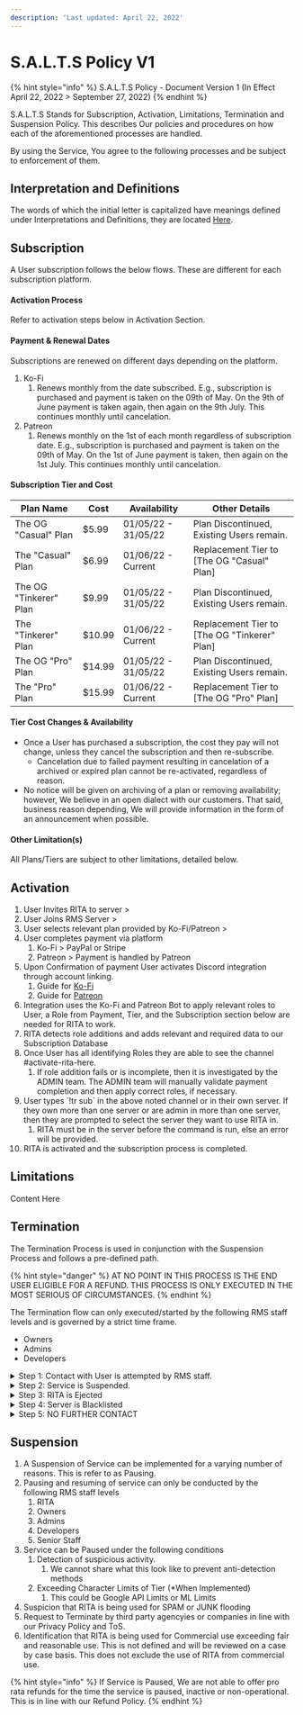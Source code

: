 ```yaml
---
description: 'Last updated: April 22, 2022'
---
```


# S.A.L.T.S Policy V1

{% hint style="info" %}
S.A.L.T.S Policy - Document Version 1 (In Effect April 22, 2022 > September 27, 2022)
{% endhint %}

S.A.L.T.S Stands for Subscription, Activation, Limitations, Termination and Suspension Policy. This describes Our policies and procedures on how each of the aforementioned processes are handled.&#x20;

By using the Service, You agree to the following processes and be subject to enforcement of them.&#x20;

## Interpretation and Definitions

The words of which the initial letter is capitalized have meanings defined under Interpretations and Definitions, they are located [Here](../interpretation-and-definitions.md).&#x20;

## Subscription

A User subscription follows the below flows. These are different for each subscription platform.

#### Activation Process

Refer to activation steps below in Activation Section.

#### Payment & Renewal Dates

Subscriptions are renewed on different days depending on the platform.

1. Ko-Fi
   1. Renews monthly from the date subscribed. E.g., subscription is purchased and payment is taken on the 09th of May. On the 9th of June payment is taken again, then again on the 9th July. This continues monthly until cancelation.
2. Patreon
   1. Renews monthly on the 1st of each month regardless of subscription date. E.g., subscription is purchased and payment is taken on the 09th of May. On the 1st of June payment is taken, then again on the 1st July. This continues monthly until cancelation.

#### Subscription Tier and Cost

| Plan Name              | Cost   | Availability        | Other Details                                 |
| ---------------------- | ------ | ------------------- | --------------------------------------------- |
| The OG "Casual" Plan   | $5.99  | 01/05/22 - 31/05/22 | Plan Discontinued, Existing Users remain.     |
| The "Casual" Plan      | $6.99  | 01/06/22 - Current  | Replacement Tier to \[The OG "Casual" Plan]   |
| The OG "Tinkerer" Plan | $9.99  | 01/05/22 - 31/05/22 | Plan Discontinued, Existing Users remain.     |
| The "Tinkerer" Plan    | $10.99 | 01/06/22 - Current  | Replacement Tier to \[The OG "Tinkerer" Plan] |
| The OG "Pro" Plan      | $14.99 | 01/05/22 - 31/05/22 | Plan Discontinued, Existing Users remain.     |
| The "Pro" Plan         | $15.99 | 01/06/22 - Current  | Replacement Tier to \[The OG "Pro" Plan]      |

#### Tier Cost Changes & Availability

* Once a User has purchased a subscription, the cost they pay will not change, unless they cancel the subscription and then re-subscribe.
  * Cancelation due to failed payment resulting in cancelation of a archived or expired plan cannot be re-activated, regardless of reason.
* No notice will be given on archiving of a plan or removing availability; however, We believe in an open dialect with our customers. That said, business reason depending, We will provide information in the form of an announcement when possible.

#### Other Limitation(s)

All Plans/Tiers are subject to other limitations, detailed below.

## Activation

1. User Invites RITA to server >
2. User Joins RMS Server >
3. User selects relevant plan provided by Ko-Fi/Patreon >
4. User completes payment via platform
   1. Ko-Fi > PayPal or Stripe
   2. Patreon > Payment is handled by Patreon
5. Upon Confirmation of payment User activates Discord integration through account linking.
   1. Guide for [Ko-Fi](broken-reference)
   2. Guide for [Patreon](../../premium/how-to-subscribe/patreon.md)
6. Integration uses the Ko-Fi and Patreon Bot to apply relevant roles to User, a Role from Payment, Tier, and the Subscription section below are needed for RITA to work.
7. RITA detects role additions and adds relevant and required data to our Subscription Database
8. Once User has all identifying Roles they are able to see the channel #activate-rita-here.
   1. If role addition fails or is incomplete, then it is investigated by the ADMIN team. The ADMIN team will manually validate payment completion and then apply correct roles, if necessary.
9. User types \`!tr sub\` in the above noted channel or in their own server. If they own more than one server or are admin in more than one server, then they are prompted to select the server they want to use RITA in.
   1. RITA must be in the server before the command is run, else an error will be provided.
10. RITA is activated and the subscription process is completed.

## Limitations

Content Here

## Termination

The Termination Process is used in conjunction with the Suspension Process and follows a pre-defined path.

{% hint style="danger" %}
AT NO POINT IN THIS PROCESS IS THE END USER ELIGIBLE FOR A REFUND. THIS PROCESS IS ONLY EXECUTED IN THE MOST SERIOUS OF CIRCUMSTANCES.
{% endhint %}

The Termination flow can only executed/started by the following RMS staff levels and is governed by a strict time frame.

* Owners
* Admins
* Developers

<details>

<summary>Step 1: Contact with User is attempted by RMS staff.</summary>

Attempted contact must be made for process to start. Time line starts once receipt of contact is confirmed. Contact can be via Direct Message from RITA, Tagged/Pinged in RMS, DM from a member of staff or notice provided on the User’s server by RITA or Member of staff.

**If User has not made contact within 24 hours move on to Step 2.**

</details>

<details>

<summary>Step 2: Service is Suspended.</summary>

RITA Translation and Command service is PAUSED, as defined in Suspension Process.

A Further Notice/Contact Attempt is sent to User. This can be via a Direct Message from RITA, Tagged/Pinged in RMS, DM from a member of staff or notice provided on the User’s server by RITA or Member of staff.

**User has not made contact within 48 hours move on to Step 3.**

</details>

<details>

<summary>Step 3: RITA is Ejected</summary>

As a security measure RITA is able to Self-Eject from a server at any time. This function is executed. This results in no loss of data on the server.

A Further Notice/Contact Attempt is sent to User via a Direct Message from RITA, Tagged/Pinged in RMS, DM from a member of staff or notice provided on the User’s server by RITA or Member of staff.

**User has not made contact within 72 hours move on to Step 4.**

</details>

<details>

<summary>Step 4: Server is Blacklisted</summary>

Server ID is Blacklisted. If User attempts to add RITA back to a server that is blacklisted, RITA will kick herself from the server.

NO Further Notice/Contact Attempt to User is made at this point

**User has not made contact within 24 hours move on to Step 5.**

</details>

<details>

<summary>Step 5: NO FURTHER CONTACT</summary>

No further contact to User will be attempted or made. Matter is classified as closed and no further support will be provided

</details>

## Suspension

1. A Suspension of Service can be implemented for a varying number of reasons. This is refer to as Pausing.
2. Pausing and resuming of service can only be conducted by the following RMS staff levels
   1. RITA
   2. Owners
   3. Admins
   4. Developers
   5. Senior Staff
3. Service can be Paused under the following conditions
   1. Detection of suspicious activity.
      1. We cannot share what this look like to prevent anti-detection methods
   2. Exceeding Character Limits of Tier (\*When Implemented)
      1. This could be Google API Limits or ML Limits
4. Suspicion that RITA is being used for SPAM or JUNK flooding
5. Request to Terminate by third party agencyies or companies in line with our Privacy Policy and ToS.
6. Identification that RITA is being used for Commercial use exceeding fair and reasonable use. This is not defined and will be reviewed on a case by case basis. This does not exclude the use of RITA from commercial use.

{% hint style="info" %}
If Service is Paused, We are not able to offer pro rata refunds for the time the service is paused, inactive or non-operational. This is in line with our Refund Policy.
{% endhint %}
